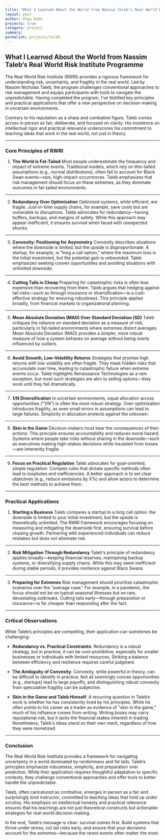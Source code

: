 ```yaml
---
title: "What I Learned About the World from Nassim Taleb’s Real World Risk Institute Programme"
layout: post
author: Olga Kahn
projects: true
category: project
summary:
permalink: projects/taleb
---
```


## What I Learned About the World from Nassim Taleb’s Real World Risk Institute Programme

The Real World Risk Institute (RWRI) provides a rigorous framework for understanding risk, uncertainty, and fragility in the real world. Led by Nassim Nicholas Taleb, the program challenges conventional approaches to risk management and equips participants with tools to navigate the unpredictable. Having completed the program, I’ve distilled key principles and practical applications that offer a new perspective on decision-making in uncertain environments.

Contrary to his reputation as a sharp and combative figure, Taleb comes across in person as fair, deliberate, and focused on clarity. His insistence on intellectual rigor and practical relevance underscores his commitment to teaching ideas that work in the real world, not just in theory.

---

### **Core Principles of RWRI**

1. **The World is Fat-Tailed**
   Most people underestimate the frequency and impact of extreme events. Traditional models, which rely on thin-tailed assumptions (e.g., normal distributions), often fail to account for Black Swan events—rare, high-impact occurrences. Taleb emphasizes that risk management should focus on these extremes, as they dominate outcomes in fat-tailed environments.

---

2. **Redundancy Over Optimization**
   Optimized systems, while efficient, are fragile. Just-in-time supply chains, for example, save costs but are vulnerable to disruptions. Taleb advocates for redundancy—having buffers, backups, and margins of safety. While this approach may appear inefficient, it ensures survival when faced with unexpected shocks.

---

3. **Convexity: Positioning for Asymmetry**
   Convexity describes situations where the downside is limited, but the upside is disproportionate. A startup, for example, is "long a call option," where the maximum loss is the initial investment, but the potential gain is unbounded. Taleb emphasizes seeking convex opportunities and avoiding situations with unlimited downside.

---

4. **Cutting Tails is Cheap**
   Preparing for catastrophic risks is often less expensive than recovering from them. Taleb argues that hedging against tail risks—such as through insurance or diversification—is a cost-effective strategy for ensuring robustness. This principle applies broadly, from financial markets to organizational planning.

---

5. **Mean Absolute Deviation (MAD) Over Standard Deviation (SD)**
   Taleb critiques the reliance on standard deviation as a measure of risk, particularly in fat-tailed environments where extremes distort averages. Mean Absolute Deviation (MAD) provides a simpler, more robust measure of how a system behaves on average without being overly influenced by outliers.

---

6. **Avoid Smooth, Low-Volatility Returns**
   Strategies that promise high returns with low volatility are often fragile. They mask hidden risks that accumulate over time, leading to catastrophic failure when extreme events occur. Taleb highlights Renaissance Technologies as a rare exception, but most such strategies are akin to selling options—they work until they fail dramatically.

---

7. **1/N Diversification**
   In uncertain environments, equal allocation across opportunities ("1/N") is often the most robust strategy. Over-optimization introduces fragility, as even small errors in assumptions can lead to large failures. Simplicity in allocation protects against the unknown.

---

8. **Skin in the Game**
   Decision-makers must bear the consequences of their actions. This principle ensures accountability and reduces moral hazard. Systems where people take risks without sharing in the downside—such as executives making high-stakes decisions while insulated from losses—are inherently fragile.

---

9. **Focus on Practical Regulation**
   Taleb advocates for goal-oriented, simple regulation. Complex rules that dictate specific methods often lead to loopholes and inefficiencies. A better approach is to set clear objectives (e.g., reduce emissions by X%) and allow actors to determine the best methods to achieve them.

---

### **Practical Applications**

1. **Starting a Business**
   Taleb compares a startup to a long call option: the downside is limited to your initial investment, but the upside is theoretically unlimited. The RWRI framework encourages focusing on measuring and mitigating the downside first, ensuring survival before chasing growth. Partnering with experienced individuals can reduce mistakes but does not eliminate risk.

---

2. **Risk Mitigation Through Redundancy**
   Taleb's principle of redundancy applies broadly—keeping financial reserves, maintaining backup systems, or diversifying supply chains. While this may seem inefficient during stable periods, it provides resilience against Black Swans.

---

3. **Preparing for Extremes**
   Risk management should prioritize catastrophic scenarios over the "average case." For example, in a pandemic, the focus should not be on typical seasonal illnesses but on rare, devastating outbreaks. Cutting tails early—through preparation or insurance—is far cheaper than responding after the fact.

---

### **Critical Observations**

While Taleb’s principles are compelling, their application can sometimes be challenging:

- **Redundancy vs. Practical Constraints**: Redundancy is a robust strategy, but in practice, it can be cost-prohibitive, especially for smaller businesses or individuals with limited resources. Striking a balance between efficiency and resilience requires careful judgment.
  
- **The Ambiguity of Convexity**: Convexity, while powerful in theory, can be difficult to identify in practice. Not all seemingly convex opportunities (e.g., startups) lead to large payoffs, and distinguishing robust convexity from speculative fragility can be subjective.

- **Skin in the Game and Taleb Himself**: A recurring question in Taleb’s work is whether he has consistently lived by his principles. While he often points to his career as a trader as evidence of "skin in the game," much of his influence comes from writing. Writing books may carry reputational risk, but it lacks the financial stakes inherent in trading. Nonetheless, Taleb's ideas stand on their own merit, regardless of how they were monetized.

---

### **Conclusion**

The Real World Risk Institute provides a framework for navigating uncertainty in a world dominated by randomness and fat tails. Taleb’s principles emphasize robustness, simplicity, and preparation over prediction. While their application requires thoughtful adaptation to specific contexts, they challenge conventional approaches and offer tools to better handle the unpredictable.

Taleb, often caricatured as combative, emerges in person as a fair and surprisingly kind instructor, committed to teaching ideas that hold up under scrutiny. His emphasis on intellectual honesty and practical relevance ensures that his teachings are not just theoretical constructs but actionable strategies for real-world decision-making.

In the end, Taleb’s message is clear: survival comes first. Build systems that thrive under stress, cut tail risks early, and ensure that your decisions account for the extremes—because the rarest events often matter the most.
